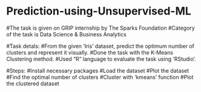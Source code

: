 # Prediction-using-Unsupervised-ML


#The task is given on GRIP internship by The Sparks Foundation
#Category of the task is Data Science & Business Analytics

#Task detals: 
#From the given ‘Iris’ dataset, predict the optimum number of clusters and represent it visually.
#Done the task with the K-Means Clustering method.
#Used “R” language to evaluate the task using ‘RStudio’.

#Steps:
#Install necessary packages
#Load the dataset
#Plot the dataset
#Find the optimal number of clusters
#Cluster with ‘kmeans’ function
#Plot the clustered dataset


